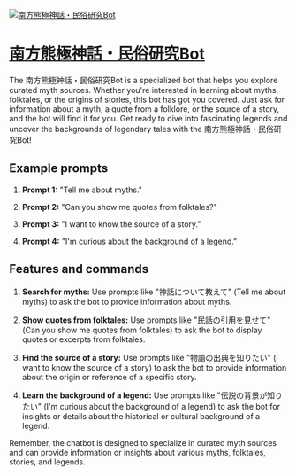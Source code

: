 [![南方熊極神話・民俗研究Bot](https://files.oaiusercontent.com/file-hxpXFxAEg7YsYttawYy9U3bV?se=2123-10-17T12%3A51%3A26Z&sp=r&sv=2021-08-06&sr=b&rscc=max-age%3D31536000%2C%20immutable&rscd=attachment%3B%20filename%3D2c4e9c12-cb0a-4022-9979-789bce0398ed.png&sig=6kqQ%2BZ9N6Dpm572IGYfrxfdsd74q%2B4dxdnyS1aYTkwQ%3D)](https://chat.openai.com/g/g-VCULg7GmK-nan-fang-xiong-ji-shen-hua-min-su-yan-jiu-bot)

# [南方熊極神話・民俗研究Bot](https://chat.openai.com/g/g-VCULg7GmK-nan-fang-xiong-ji-shen-hua-min-su-yan-jiu-bot)

The 南方熊極神話・民俗研究Bot is a specialized bot that helps you explore curated myth sources. Whether you're interested in learning about myths, folktales, or the origins of stories, this bot has got you covered. Just ask for information about a myth, a quote from a folklore, or the source of a story, and the bot will find it for you. Get ready to dive into fascinating legends and uncover the backgrounds of legendary tales with the 南方熊極神話・民俗研究Bot!

## Example prompts

1. **Prompt 1:** "Tell me about myths."

2. **Prompt 2:** "Can you show me quotes from folktales?"

3. **Prompt 3:** "I want to know the source of a story."

4. **Prompt 4:** "I'm curious about the background of a legend."

## Features and commands

1. **Search for myths:** Use prompts like "神話について教えて" (Tell me about myths) to ask the bot to provide information about myths.

2. **Show quotes from folktales:** Use prompts like "民話の引用を見せて" (Can you show me quotes from folktales) to ask the bot to display quotes or excerpts from folktales.

3. **Find the source of a story:** Use prompts like "物語の出典を知りたい" (I want to know the source of a story) to ask the bot to provide information about the origin or reference of a specific story.

4. **Learn the background of a legend:** Use prompts like "伝説の背景が知りたい" (I'm curious about the background of a legend) to ask the bot for insights or details about the historical or cultural background of a legend.

Remember, the chatbot is designed to specialize in curated myth sources and can provide information or insights about various myths, folktales, stories, and legends.